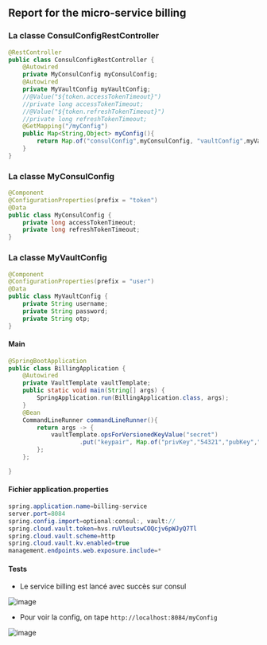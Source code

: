 ## Report for the micro-service billing


### La classe ConsulConfigRestController
```java
@RestController
public class ConsulConfigRestController {
    @Autowired
    private MyConsulConfig myConsulConfig;
    @Autowired
    private MyVaultConfig myVaultConfig;
    //@Value("${token.accessTokenTimeout}")
    //private long accessTokenTimeout;
    //@Value("${token.refreshTokenTimeout}")
    //private long refreshTokenTimeout;
    @GetMapping("/myConfig")
    public Map<String,Object> myConfig(){
        return Map.of("consulConfig",myConsulConfig, "vaultConfig",myVaultConfig);
    }
}
```

### La classe MyConsulConfig
```java
@Component
@ConfigurationProperties(prefix = "token")
@Data
public class MyConsulConfig {
    private long accessTokenTimeout;
    private long refreshTokenTimeout;
}
```

### La classe MyVaultConfig
```java
@Component
@ConfigurationProperties(prefix = "user")
@Data
public class MyVaultConfig {
    private String username;
    private String password;
    private String otp;
}
```

#### Main
```java
@SpringBootApplication
public class BillingApplication {
	@Autowired
	private VaultTemplate vaultTemplate;
	public static void main(String[] args) {
		SpringApplication.run(BillingApplication.class, args);
	}
	@Bean
	CommandLineRunner commandLineRunner(){
		return args -> {
			vaultTemplate.opsForVersionedKeyValue("secret")
					.put("keypair", Map.of("privKey","54321","pubKey","8999"));
		};
	};

}
```

#### Fichier application.properties
```java
spring.application.name=billing-service
server.port=8084
spring.config.import=optional:consul:, vault://
spring.cloud.vault.token=hvs.ruVleutswCOQcjv6pWJyQ7Tl
spring.cloud.vault.scheme=http
spring.cloud.vault.kv.enabled=true
management.endpoints.web.exposure.include=*
```

#### Tests
+ Le service billing est lancé avec succès sur consul
  
![image](https://github.com/WebProjDeveloper/JEE_All_Activities/assets/125798807/3f2595e7-e256-4aec-8eab-3b89adfc8464)

+ Pour voir la config, on tape `http://localhost:8084/myConfig`

![image](https://github.com/WebProjDeveloper/JEE_All_Activities/assets/125798807/bf29554a-85af-442d-b0c4-795f6437e1d8)

